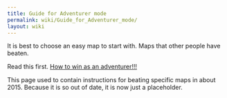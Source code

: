 ```yaml
---
title: Guide for Adventurer mode
permalink: wiki/Guide_for_Adventurer_mode/
layout: wiki
---
```


It is best to choose an easy map to start with. Maps that other people
have beaten.

Read this first. [How to win as an
adventurer!!!](/keeperrl_wiki/How_to_win_as_an_adventurer!!! "wikilink")

This page used to contain instructions for beating specific maps in
about 2015. Because it is so out of date, it is now just a placeholder.

